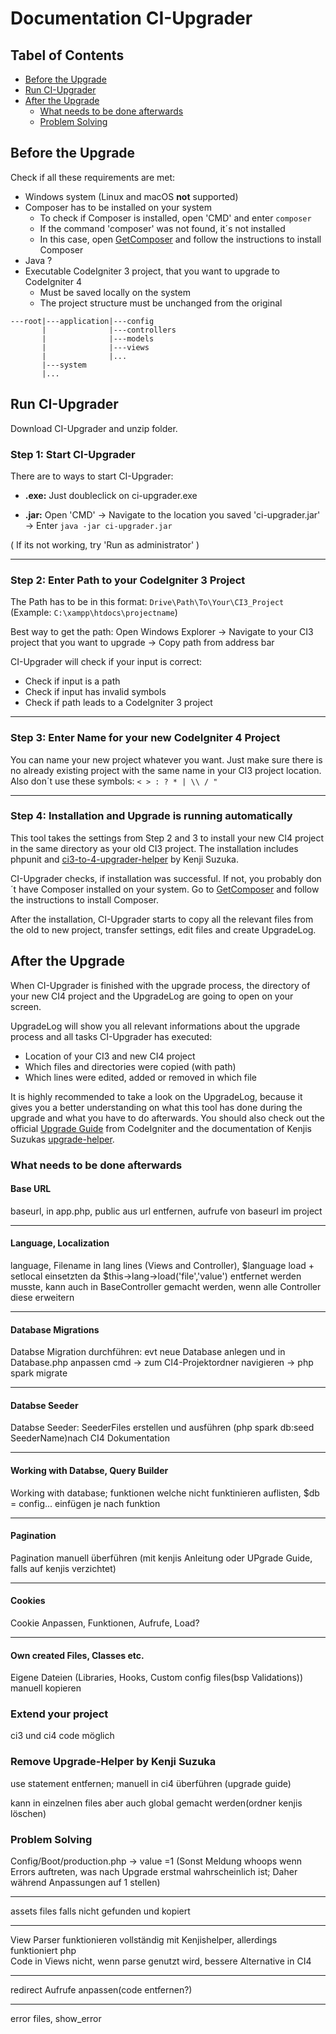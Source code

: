 # Documentation CI-Upgrader

## Tabel of Contents
- [Before the Upgrade](#before-the-upgrade)
- [Run CI-Upgrader](#run-ci-upgrader)
- [After the Upgrade](#after-the-upgrade)
  - [What needs to be done afterwards](#what-needs-to-be-done-afterwards)
  - [Problem Solving](#problem-solving)
  

## Before the Upgrade

Check if all these requirements are met:

- Windows system (Linux and macOS **not** supported)
- Composer has to be installed on your system
  - To check if Composer is installed, open 'CMD' and enter `composer`
  - If the command 'composer' was not found, it´s not installed
  - In this case, open [GetComposer](https://getcomposer.org/) and follow the instructions to install Composer
- Java ?
- Executable CodeIgniter 3 project, that you want to upgrade to CodeIgniter 4
  - Must be saved locally on the system
  - The project structure must be unchanged from the original

```
---root|---application|---config
       |              |---controllers
       |              |---models
       |              |---views
       |              |...
       |---system
       |...
```

## Run CI-Upgrader

Download CI-Upgrader and unzip folder.

### Step 1: Start CI-Upgrader
There are to ways to start CI-Upgrader:

- **.exe:** Just doubleclick on ci-upgrader.exe  

- **.jar:** Open 'CMD'  &#8594; Navigate to the location you saved 'ci-upgrader.jar' &#8594; Enter `java -jar ci-upgrader.jar`

( If its not working, try 'Run as administrator' )

---

### Step 2: Enter Path to your CodeIgniter 3 Project

The Path has to be in this format: `Drive\Path\To\Your\CI3_Project` (Example: `C:\xampp\htdocs\projectname`)

Best way to get the path: Open Windows Explorer &#8594;  Navigate to your CI3 project that you want 
to upgrade &#8594; Copy path from address bar 

CI-Upgrader will check if your input is correct:
- Check if input is a path
- Check if input has invalid symbols
- Check if path leads to a CodeIgniter 3 project

---

### Step 3: Enter Name for your new CodeIgniter 4 Project

You can name your new project whatever you want. Just make sure there is no already existing project
with the same name in your CI3 project location. Also don´t use these symbols: `< > : ? * | \\ / "`

---

### Step 4: Installation and Upgrade is running automatically
This tool takes the settings from Step 2 and 3 to install your new CI4 project in the same directory 
as your old CI3 project. The installation includes phpunit and [ci3-to-4-upgrader-helper](https://github.com/kenjis/ci3-to-4-upgrade-helper)
by Kenji Suzuka.

CI-Upgrader checks, if installation was successful. If not, you probably don´t have Composer installed on 
your system. Go to [GetComposer](https://getcomposer.org/) and follow the instructions to install Composer.

After the installation, CI-Upgrader starts to copy all the relevant files from the old to new project,
transfer settings, edit files and create UpgradeLog.

## After the Upgrade

When CI-Upgrader is finished with the upgrade process, the directory of your new CI4 project and the UpgradeLog 
are going to open on your screen.

UpgradeLog will show you all relevant informations about the upgrade process and all tasks CI-Upgrader
has executed:
- Location of your CI3 and new CI4 project
- Which files and directories were copied (with path)
- Which lines were edited, added or removed in which file

It is highly recommended to take a look on the UpgradeLog, because it gives you a better understanding
on what this tool has done during the upgrade and what you have to do afterwards. You should also check
out the official [Upgrade Guide](https://codeigniter4.github.io/CodeIgniter4/installation/upgrade_4xx.html) 
from CodeIgniter and the documentation of Kenjis Suzukas 
[upgrade-helper](https://github.com/kenjis/ci3-to-4-upgrade-helper/blob/1.x/docs/HowToUpgradeFromCI3ToCI4.md).

### What needs to be done afterwards

#### Base URL
baseurl, in app.php, public aus url entfernen, aufrufe von baseurl im project

---

#### Language, Localization
language, Filename in lang lines (Views and Controller), $language load + setlocal einsetzten da 
$this->lang->load('file','value') entfernet werden musste, kann auch in BaseController gemacht werden, wenn 
alle Controller diese erweitern

---

#### Database Migrations
Databse Migration durchführen: evt neue Database anlegen und in Database.php anpassen
cmd -> zum CI4-Projektordner navigieren -> php spark migrate

---

#### Databse Seeder
Databse Seeder: SeederFiles erstellen und ausführen (php spark db:seed SeederName)nach CI4 Dokumentation

---

#### Working with Databse, Query Builder
Working with database; funktionen welche nicht funktinieren auflisten, $db = config... einfügen je nach funktion

---

#### Pagination
Pagination manuell überführen (mit kenjis Anleitung oder UPgrade Guide, falls auf kenjis verzichtet)

---

#### Cookies
Cookie Anpassen, Funktionen, Aufrufe, Load?

---

#### Own created Files, Classes etc.
Eigene Dateien (Libraries, Hooks, Custom config files(bsp Validations)) manuell kopieren

### Extend your project

ci3 und ci4 code möglich

### Remove Upgrade-Helper by Kenji Suzuka

use statement entfernen; manuell in ci4 überführen (upgrade guide)

kann in einzelnen files aber auch global gemacht werden(ordner kenjis löschen)

### Problem Solving

Config/Boot/production.php -> value =1 (Sonst Meldung whoops wenn Errors auftreten, was nach
Upgrade erstmal wahrscheinlich ist; Daher während Anpassungen auf 1 stellen)

---

assets files falls nicht gefunden und kopiert

---

View Parser funktionieren vollständig mit Kenjishelper, allerdings funktioniert php 		
Code in Views nicht, wenn parse genutzt wird, bessere Alternative in CI4

---

redirect Aufrufe anpassen(code entfernen?)

---

error files, show_error